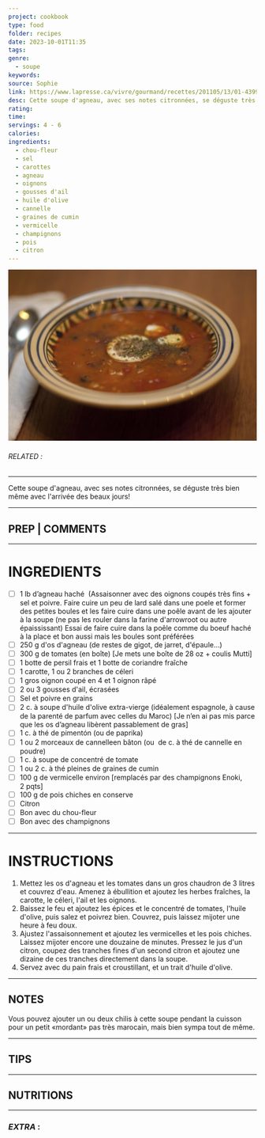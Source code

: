 ```yaml
---
project: cookbook
type: food
folder: recipes
date: 2023-10-01T11:35
tags: 
genre:
  - soupe
keywords: 
source: Sophie
link: https://www.lapresse.ca/vivre/gourmand/recettes/201105/13/01-4399228-chorba-dagneau.php
desc: Cette soupe d'agneau, avec ses notes citronnées, se déguste très bien même avec l'arrivée des beaux jours!
rating: 
time: 
servings: 4 - 6
calories: 
ingredients:
  - chou-fleur
  - sel
  - carottes
  - agneau
  - oignons
  - gousses d'ail
  - huile d'olive
  - cannelle
  - graines de cumin
  - vermicelle
  - champignons
  - pois
  - citron
---
```


![IMAGE](image_571.png)

###### *RELATED* : 
---
Cette soupe d'agneau, avec ses notes citronnées, se déguste très bien même avec l'arrivée des beaux jours!

---
## PREP | COMMENTS



---
# INGREDIENTS

- [ ] 1 lb d’agneau haché  (Assaisonner avec des oignons coupés très fins + sel et poivre. Faire cuire un peu de lard salé dans une poele et former des petites boules et les faire cuire dans une poêle avant de les ajouter à la soupe (ne pas les rouler dans la farine d'arrowroot ou autre épaississant) Essai de faire cuire dans la poêle comme du boeuf haché à la place et bon aussi mais les boules sont préférées
- [ ] 250 g d'os d'agneau (de restes de gigot, de jarret, d'épaule...)  
- [ ] 300 g de tomates (en boîte)  [Je mets une boîte de 28 oz + coulis Mutti]
- [ ] 1 botte de persil frais et 1 botte de coriandre fraîche  
- [ ] 1 carotte, 1 ou 2 branches de céleri  
- [ ] 1 gros oignon coupé en 4 et 1 oignon râpé  
- [ ] 2 ou 3 gousses d'ail, écrasées  
- [ ] Sel et poivre en grains  
- [ ] 2 c. à soupe d'huile d'olive extra-vierge (idéalement espagnole, à cause de la parenté de parfum avec celles du Maroc) [Je n’en ai pas mis parce que les os d’agneau libèrent passablement de gras]
- [ ] 1 c. à thé de pimentón (ou de paprika)  
- [ ] 1 ou 2 morceaux de cannelleen bâton (ou  de c. à thé de cannelle en poudre)
- [ ] 1 c. à soupe de concentré de tomate  
- [ ] 1 ou 2 c. à thé pleines de graines de cumin  
- [ ] 100 g de vermicelle environ  [remplacés par des champignons Enoki, 2 pqts]
- [ ] 100 g de pois chiches en conserve    
- [ ] Citron
- [ ] Bon avec du chou-fleur 
- [ ] Bon avec des champignons

---
# INSTRUCTIONS

1. Mettez les os d'agneau et les tomates dans un gros chaudron de 3 litres et couvrez d'eau. Amenez à ébullition et ajoutez les herbes fraîches, la carotte, le céleri, l'ail et les oignons.
2. Baissez le feu et ajoutez les épices et le concentré de tomates, l'huile d'olive, puis salez et poivrez bien. Couvrez, puis laissez mijoter une heure à feu doux.
3. Ajustez l'assaisonnement et ajoutez les vermicelles et les pois chiches. Laissez mijoter encore une douzaine de minutes. Pressez le jus d'un citron, coupez des tranches fines d'un second citron et ajoutez une dizaine de ces tranches directement dans la soupe.
4. Servez avec du pain frais et croustillant, et un trait d'huile d'olive.

---
## NOTES

Vous pouvez ajouter un ou deux chilis à cette soupe pendant la cuisson pour un petit «mordant» pas très marocain, mais bien sympa tout de même.

---
## TIPS



---
## NUTRITIONS



---
### *EXTRA* :



